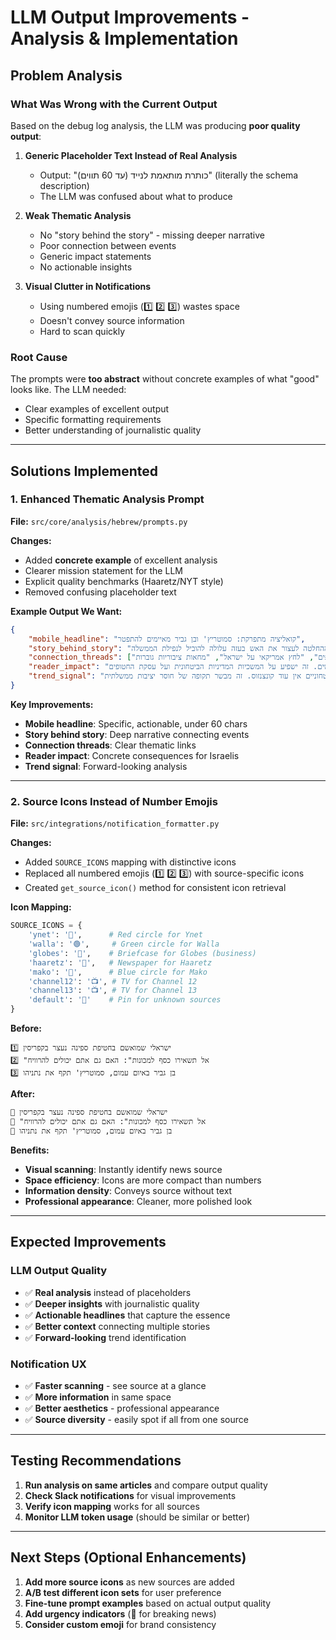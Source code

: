 # LLM Output Improvements - Analysis & Implementation

## Problem Analysis

### What Was Wrong with the Current Output

Based on the debug log analysis, the LLM was producing **poor quality output**:

1. **Generic Placeholder Text Instead of Real Analysis**
   - Output: "כותרת מותאמת לנייד (עד 60 תווים)" (literally the schema description)
   - The LLM was confused about what to produce

2. **Weak Thematic Analysis**
   - No "story behind the story" - missing deeper narrative
   - Poor connection between events
   - Generic impact statements
   - No actionable insights

3. **Visual Clutter in Notifications**
   - Using numbered emojis (1️⃣ 2️⃣ 3️⃣) wastes space
   - Doesn't convey source information
   - Hard to scan quickly

### Root Cause
The prompts were **too abstract** without concrete examples of what "good" looks like. The LLM needed:
- Clear examples of excellent output
- Specific formatting requirements
- Better understanding of journalistic quality

---

## Solutions Implemented

### 1. Enhanced Thematic Analysis Prompt

**File:** `src/core/analysis/hebrew/prompts.py`

**Changes:**
- Added **concrete example** of excellent analysis
- Clearer mission statement for the LLM
- Explicit quality benchmarks (Haaretz/NYT style)
- Removed confusing placeholder text

**Example Output We Want:**
```json
{
    "mobile_headline": "קואליציה מתפרקת: סמוטריץ' ובן גביר מאיימים להתפטר",
    "story_behind_story": "מאחורי הכותרות על עסקת החטופים מסתתר משבר קואליציוני עמוק. נתניהו נקלע למלכוד: לחץ אמריקאי מצד אחד, קואליציה קיצונית מצד שני. ההחלטה לעצור את האש בעזה עלולה להוביל לנפילת הממשלה.",
    "connection_threads": ["משבר קואליציוני סביב עסקת החטופים", "לחץ אמריקאי על ישראל", "מחאות ציבוריות גוברות"],
    "reader_impact": "אם הקואליציה תתפרק - בחירות תוך 3 חודשים. זה ישפיע על המשכיות המדיניות הביטחונית ועל עסקת החטופים.",
    "trend_signal": "הקיטוב הפוליטי מגיע לשיא: גם בנושאים ביטחוניים אין עוד קונצנזוס. זה מבשר תקופה של חוסר יציבות ממשלתית."
}
```

**Key Improvements:**
- **Mobile headline**: Specific, actionable, under 60 chars
- **Story behind story**: Deep narrative connecting events
- **Connection threads**: Clear thematic links
- **Reader impact**: Concrete consequences for Israelis
- **Trend signal**: Forward-looking analysis

---

### 2. Source Icons Instead of Number Emojis

**File:** `src/integrations/notification_formatter.py`

**Changes:**
- Added `SOURCE_ICONS` mapping with distinctive icons
- Replaced all numbered emojis (1️⃣ 2️⃣ 3️⃣) with source-specific icons
- Created `get_source_icon()` method for consistent icon retrieval

**Icon Mapping:**
```python
SOURCE_ICONS = {
    'ynet': '🔴',      # Red circle for Ynet
    'walla': '🟢',     # Green circle for Walla
    'globes': '💼',    # Briefcase for Globes (business)
    'haaretz': '📰',   # Newspaper for Haaretz
    'mako': '🔵',      # Blue circle for Mako
    'channel12': '📺', # TV for Channel 12
    'channel13': '📺', # TV for Channel 13
    'default': '📌'    # Pin for unknown sources
}
```

**Before:**
```
1️⃣ ישראלי שמואשם בחטיפת ספינה נעצר בקפריסין
2️⃣ "אל תשאירו כסף למכונות": האם גם אתם יכולים להרוויח
3️⃣ בן גביר באיום עמום, סמוטריץ' תקף את נתניהו
```

**After:**
```
🔴 ישראלי שמואשם בחטיפת ספינה נעצר בקפריסין
💼 "אל תשאירו כסף למכונות": האם גם אתם יכולים להרוויח
🔴 בן גביר באיום עמום, סמוטריץ' תקף את נתניהו
```

**Benefits:**
- **Visual scanning**: Instantly identify news source
- **Space efficiency**: Icons are more compact than numbers
- **Information density**: Conveys source without text
- **Professional appearance**: Cleaner, more polished look

---

## Expected Improvements

### LLM Output Quality
- ✅ **Real analysis** instead of placeholders
- ✅ **Deeper insights** with journalistic quality
- ✅ **Actionable headlines** that capture the essence
- ✅ **Better context** connecting multiple stories
- ✅ **Forward-looking** trend identification

### Notification UX
- ✅ **Faster scanning** - see source at a glance
- ✅ **More information** in same space
- ✅ **Better aesthetics** - professional appearance
- ✅ **Source diversity** - easily spot if all from one source

---

## Testing Recommendations

1. **Run analysis on same articles** and compare output quality
2. **Check Slack notifications** for visual improvements
3. **Verify icon mapping** works for all sources
4. **Monitor LLM token usage** (should be similar or better)

---

## Next Steps (Optional Enhancements)

1. **Add more source icons** as new sources are added
2. **A/B test different icon sets** for user preference
3. **Fine-tune prompt examples** based on actual output quality
4. **Add urgency indicators** (🚨 for breaking news)
5. **Consider custom emoji** for brand consistency
